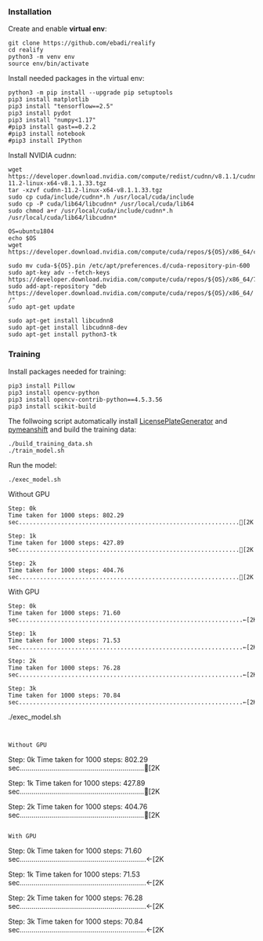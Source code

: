 ### Installation
Create and enable **virtual env**:
```
git clone https://github.com/ebadi/realify
cd realify
python3 -m venv env
source env/bin/activate
```
Install needed packages in the virtual env:
```
python3 -m pip install --upgrade pip setuptools
pip3 install matplotlib
pip3 install "tensorflow==2.5"
pip3 install pydot
pip3 install "numpy<1.17"
#pip3 install gast==0.2.2
#pip3 install notebook
#pip3 install IPython
```

Install NVIDIA cudnn:
```
wget https://developer.download.nvidia.com/compute/redist/cudnn/v8.1.1/cudnn-11.2-linux-x64-v8.1.1.33.tgz
tar -xzvf cudnn-11.2-linux-x64-v8.1.1.33.tgz
sudo cp cuda/include/cudnn*.h /usr/local/cuda/include 
sudo cp -P cuda/lib64/libcudnn* /usr/local/cuda/lib64 
sudo chmod a+r /usr/local/cuda/include/cudnn*.h /usr/local/cuda/lib64/libcudnn*

OS=ubuntu1804
echo $OS
wget https://developer.download.nvidia.com/compute/cuda/repos/${OS}/x86_64/cuda-${OS}.pin 

sudo mv cuda-${OS}.pin /etc/apt/preferences.d/cuda-repository-pin-600
sudo apt-key adv --fetch-keys https://developer.download.nvidia.com/compute/cuda/repos/${OS}/x86_64/7fa2af80.pub
sudo add-apt-repository "deb https://developer.download.nvidia.com/compute/cuda/repos/${OS}/x86_64/ /"
sudo apt-get update

sudo apt-get install libcudnn8
sudo apt-get install libcudnn8-dev
sudo apt-get install python3-tk
```

### Training
Install packages needed for training:

```
pip3 install Pillow
pip3 install opencv-python
pip3 install opencv-contrib-python==4.5.3.56
pip3 install scikit-build
```

The follwoing script automatically install [LicensePlateGenerator](https://github.com/ebadi/LicensePlateGenerator) and [pymeanshift](https://github.com/fjean/pymeanshift/wiki/Install) and build the training data:

```
./build_training_data.sh
./train_model.sh
```

Run the model:
```
./exec_model.sh
```




Without GPU
```
Step: 0k
Time taken for 1000 steps: 802.29 sec...............................................................[2K

Step: 1k
Time taken for 1000 steps: 427.89 sec...............................................................[2K

Step: 2k
Time taken for 1000 steps: 404.76 sec...............................................................[2K
```

With GPU

```
Step: 0k
Time taken for 1000 steps: 71.60 sec................................................................←[2K

Step: 1k
Time taken for 1000 steps: 71.53 sec................................................................←[2K

Step: 2k
Time taken for 1000 steps: 76.28 sec................................................................←[2K

Step: 3k
Time taken for 1000 steps: 70.84 sec................................................................←[2K
```

./exec_model.sh
```


Without GPU
```
Step: 0k
Time taken for 1000 steps: 802.29 sec...............................................................[2K

Step: 1k
Time taken for 1000 steps: 427.89 sec...............................................................[2K

Step: 2k
Time taken for 1000 steps: 404.76 sec...............................................................[2K
```

With GPU

```
Step: 0k
Time taken for 1000 steps: 71.60 sec................................................................←[2K

Step: 1k
Time taken for 1000 steps: 71.53 sec................................................................←[2K

Step: 2k
Time taken for 1000 steps: 76.28 sec................................................................←[2K

Step: 3k
Time taken for 1000 steps: 70.84 sec................................................................←[2K
```
